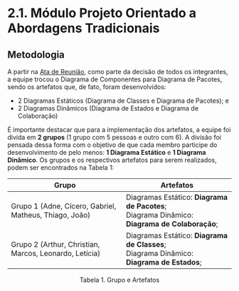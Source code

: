 # 2.1. Módulo Projeto Orientado a Abordagens Tradicionais

## Metodologia 

A partir na [Ata de Reunião](AtaReuniao_0205.md), como parte da decisão de todos os integrantes, a equipe trocou o Diagrama de Componentes para Diagrama de Pacotes, sendo os artefatos que, de fato, foram desenvolvidos:
- 2 Diagramas Estáticos (Diagrama de Classes e Diagrama de Pacotes); e
- 2 Diagramas Dinâmicos (Diagrama de Estados e Diagrama de Colaboração)

É importante destacar que para a implementação dos artefatos, a equipe foi divida em **2 grupos** (1 grupo com 5 pessoas e outro com 6). A divisão foi pensada dessa forma com o objetivo de que cada membro participe do desenvolvimento de pelo menos: **1 Diagrama Estático** e **1 Diagrama Dinâmico**. Os grupos e os respectivos artefatos para serem realizados, podem ser encontrados na Tabela 1:

| Grupo | Artefatos |
| - | - |
| Grupo 1 (Adne, Cícero, Gabriel, Matheus, Thiago, João) | Diagramas Estático: **Diagrama de Pacotes**;<br>Diagrama Dinâmico: **Diagrama de Colaboração**;  |
| Grupo 2 (Arthur, Christian, Marcos, Leonardo, Letícia) | Diagramas Estático: **Diagrama de Classes**;<br>Diagrama Dinâmico: **Diagrama de Estados**;  |
<p align="center">Tabela 1. Grupo e Artefatos</p>
